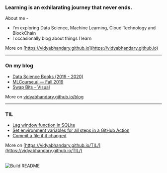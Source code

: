 ### Learning is an exhilarating journey that never ends. 

About me -

- I'm exploring Data Science, Machine Learning, Cloud Technology and BlockChain
- I occasionally blog about things I learn

More on [https://vidyabhandary.github.io](https://vidyabhandary.github.io)

<table><tr>

---

### On my blog
<!-- blog starts -->
* [Data Science Books (2019 - 2020)](https://vidyabhandary.github.io/blog/machine/learning/2020/07/27/DataScienceBooks2019-2020.html)
* [MLCourse.ai — Fall 2019](https://vidyabhandary.github.io/blog/machine/learning/2020/07/27/MLCourseai-Fall2019.html)
* [Swap Bits - Visual](https://vidyabhandary.github.io/blog/bitwise/2020/07/27/Swap-bits.html)
<!-- blog ends -->
More on [vidyabhandary.github.io/blog](https://vidyabhandary.github.io/blog/)
</tr>
<tr>

---
  
### TIL
<!-- tils starts -->

* [Lag window function in SQLite](https://github.com/vidyabhandary/til/blob/master/sqlite/lag-window-function.md)
* [Set environment variables for all steps in a GitHub Action](https://github.com/vidyabhandary/til/blob/master/github-actions/set-environment-for-all-steps.md)
* [Commit a file if it changed](https://github.com/vidyabhandary/til/blob/master/github-actions/commit-if-file-changed.md)
<!-- tils ends -->
More on [https://vidyabhandary.github.io/TIL/](https://vidyabhandary.github.io/TIL/)
</tr></table>

<!--
<a href="https://simonwillison.net/2020/Jul/10/self-updating-profile-readme/">How this works</a>
-->

![Build README](https://github.com/vidyabhandary/vidyabhandary/workflows/Build%20README/badge.svg)

<!-- ### Hi there 👋 --->
<!--
**vidyabhandary/vidyabhandary** is a ✨ _special_ ✨ repository because its `README.md` (this file) appears on your GitHub profile.
-->
<!--
Here are some ideas to get you started:

- 🔭 I’m currently working on ...
- 🌱 I’m currently learning ...
- 👯 I’m looking to collaborate on ...
- 🤔 I’m looking for help with ...
- 💬 Ask me about ...
- 📫 How to reach me: ...
- 😄 Pronouns: ...
- ⚡ Fun fact: ...
-->
